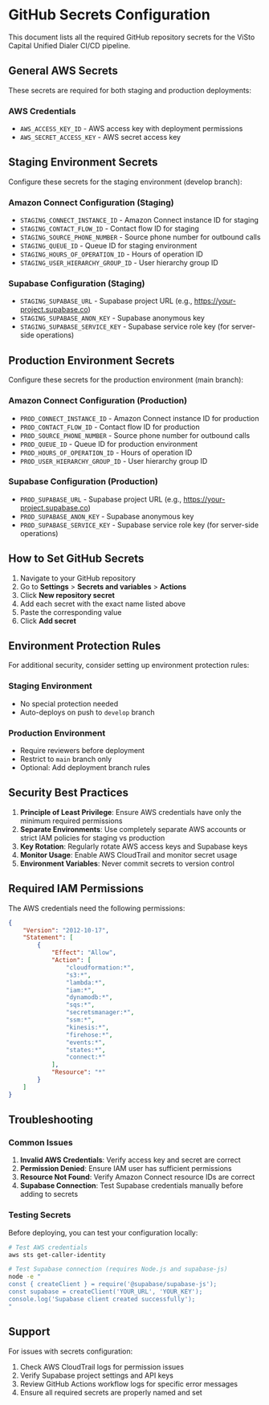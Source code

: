 # GitHub Secrets Configuration

This document lists all the required GitHub repository secrets for the ViSto Capital Unified Dialer CI/CD pipeline.

## General AWS Secrets

These secrets are required for both staging and production deployments:

### AWS Credentials
- `AWS_ACCESS_KEY_ID` - AWS access key with deployment permissions
- `AWS_SECRET_ACCESS_KEY` - AWS secret access key

## Staging Environment Secrets

Configure these secrets for the staging environment (develop branch):

### Amazon Connect Configuration (Staging)
- `STAGING_CONNECT_INSTANCE_ID` - Amazon Connect instance ID for staging
- `STAGING_CONTACT_FLOW_ID` - Contact flow ID for staging
- `STAGING_SOURCE_PHONE_NUMBER` - Source phone number for outbound calls
- `STAGING_QUEUE_ID` - Queue ID for staging environment
- `STAGING_HOURS_OF_OPERATION_ID` - Hours of operation ID
- `STAGING_USER_HIERARCHY_GROUP_ID` - User hierarchy group ID

### Supabase Configuration (Staging)
- `STAGING_SUPABASE_URL` - Supabase project URL (e.g., https://your-project.supabase.co)
- `STAGING_SUPABASE_ANON_KEY` - Supabase anonymous key
- `STAGING_SUPABASE_SERVICE_KEY` - Supabase service role key (for server-side operations)

## Production Environment Secrets

Configure these secrets for the production environment (main branch):

### Amazon Connect Configuration (Production)
- `PROD_CONNECT_INSTANCE_ID` - Amazon Connect instance ID for production
- `PROD_CONTACT_FLOW_ID` - Contact flow ID for production
- `PROD_SOURCE_PHONE_NUMBER` - Source phone number for outbound calls
- `PROD_QUEUE_ID` - Queue ID for production environment
- `PROD_HOURS_OF_OPERATION_ID` - Hours of operation ID
- `PROD_USER_HIERARCHY_GROUP_ID` - User hierarchy group ID

### Supabase Configuration (Production)
- `PROD_SUPABASE_URL` - Supabase project URL (e.g., https://your-project.supabase.co)
- `PROD_SUPABASE_ANON_KEY` - Supabase anonymous key
- `PROD_SUPABASE_SERVICE_KEY` - Supabase service role key (for server-side operations)

## How to Set GitHub Secrets

1. Navigate to your GitHub repository
2. Go to **Settings** > **Secrets and variables** > **Actions**
3. Click **New repository secret**
4. Add each secret with the exact name listed above
5. Paste the corresponding value
6. Click **Add secret**

## Environment Protection Rules

For additional security, consider setting up environment protection rules:

### Staging Environment
- No special protection needed
- Auto-deploys on push to `develop` branch

### Production Environment
- Require reviewers before deployment
- Restrict to `main` branch only
- Optional: Add deployment branch rules

## Security Best Practices

1. **Principle of Least Privilege**: Ensure AWS credentials have only the minimum required permissions
2. **Separate Environments**: Use completely separate AWS accounts or strict IAM policies for staging vs production
3. **Key Rotation**: Regularly rotate AWS access keys and Supabase keys
4. **Monitor Usage**: Enable AWS CloudTrail and monitor secret usage
5. **Environment Variables**: Never commit secrets to version control

## Required IAM Permissions

The AWS credentials need the following permissions:

```json
{
    "Version": "2012-10-17",
    "Statement": [
        {
            "Effect": "Allow",
            "Action": [
                "cloudformation:*",
                "s3:*",
                "lambda:*",
                "iam:*",
                "dynamodb:*",
                "sqs:*",
                "secretsmanager:*",
                "ssm:*",
                "kinesis:*",
                "firehose:*",
                "events:*",
                "states:*",
                "connect:*"
            ],
            "Resource": "*"
        }
    ]
}
```

## Troubleshooting

### Common Issues

1. **Invalid AWS Credentials**: Verify access key and secret are correct
2. **Permission Denied**: Ensure IAM user has sufficient permissions
3. **Resource Not Found**: Verify Amazon Connect resource IDs are correct
4. **Supabase Connection**: Test Supabase credentials manually before adding to secrets

### Testing Secrets

Before deploying, you can test your configuration locally:

```bash
# Test AWS credentials
aws sts get-caller-identity

# Test Supabase connection (requires Node.js and supabase-js)
node -e "
const { createClient } = require('@supabase/supabase-js');
const supabase = createClient('YOUR_URL', 'YOUR_KEY');
console.log('Supabase client created successfully');
"
```

## Support

For issues with secrets configuration:
1. Check AWS CloudTrail logs for permission issues
2. Verify Supabase project settings and API keys
3. Review GitHub Actions workflow logs for specific error messages
4. Ensure all required secrets are properly named and set 